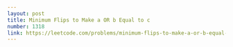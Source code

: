 ```yaml
---
layout: post
title: Minimum Flips to Make a OR b Equal to c
number: 1318
link: https://leetcode.com/problems/minimum-flips-to-make-a-or-b-equal-to-c
---
```

